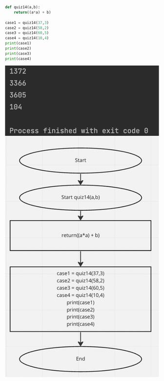 ```.py
def quiz14(a,b):
    return((a*a) + b)

case1 = quiz14(37,3)
case2 = quiz14(58,2)
case3 = quiz14(60,5)
case4 = quiz14(10,4)
print(case1)
print(case2)
print(case3)
print(case4)
```

![](014.png)
![](014fc.png)
